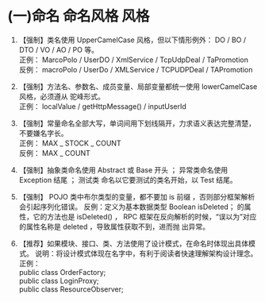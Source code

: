 # **(一)命名 命名风格 风格**
1. 【强制】类名使用 UpperCamelCase 风格，但以下情形例外： DO / BO / DTO / VO / AO /
PO 等。
<br/>正例： MarcoPolo / UserDO / XmlService / TcpUdpDeal / TaPromotion
<br/>反例： macroPolo / UserDo / XMLService / TCPUDPDeal / TAPromotion

2. 【强制】方法名、参数名、成员变量、局部变量都统一使用 lowerCamelCase 风格，必须遵从
驼峰形式。
<br/>正例： localValue / getHttpMessage() / inputUserId

3. 【强制】常量命名全部大写，单词间用下划线隔开，力求语义表达完整清楚，不要嫌名字长。
<br/>正例： MAX _ STOCK _ COUNT
<br/>反例： MAX _ COUNT

4. 【强制】抽象类命名使用 Abstract 或 Base 开头 ； 异常类命名使用 Exception 结尾 ； 测试类
命名以它要测试的类名开始，以 Test 结尾。

5. 【强制】 POJO 类中布尔类型的变量，都不要加 is 前缀 ，否则部分框架解析会引起序列化错误。
反例：定义为基本数据类型 Boolean isDeleted； 的属性，它的方法也是 isDeleted() ， RPC
框架在反向解析的时候，“误以为”对应的属性名称是 deleted ，导致属性获取不到，进而抛
出异常。

6. 【推荐】如果模块、接口、类、方法使用了设计模式，在命名时体现出具体模式。
说明：将设计模式体现在名字中，有利于阅读者快速理解架构设计理念。
<br/>正例： 
<br/>public class OrderFactory;
<br/>public class LoginProxy;
<br/>public class ResourceObserver;
